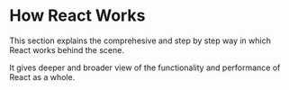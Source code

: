 # How React Works

This section explains the comprehesive and step by step way in which React works behind the scene.

It gives  deeper and broader view of the functionality and performance of React as a whole.

<!-- //// -->